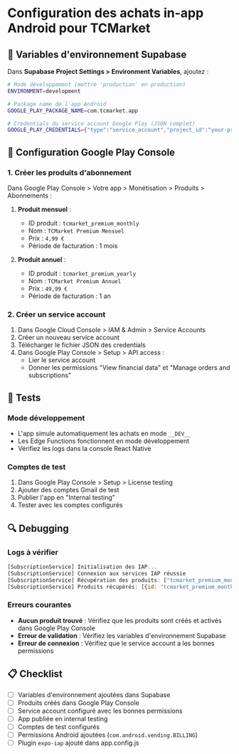 # Configuration des achats in-app Android pour TCMarket

## 🔧 Variables d'environnement Supabase

Dans **Supabase Project Settings > Environment Variables**, ajoutez :

```bash
# Mode développement (mettre 'production' en production)
ENVIRONMENT=development

# Package name de l'app Android
GOOGLE_PLAY_PACKAGE_NAME=com.tcmarket.app

# Credentials du service account Google Play (JSON complet)
GOOGLE_PLAY_CREDENTIALS={"type":"service_account","project_id":"your-project","private_key_id":"...","private_key":"-----BEGIN PRIVATE KEY-----\n...\n-----END PRIVATE KEY-----\n","client_email":"your-service-account@your-project.iam.gserviceaccount.com","client_id":"...","auth_uri":"https://accounts.google.com/o/oauth2/auth","token_uri":"https://oauth2.googleapis.com/token","auth_provider_x509_cert_url":"https://www.googleapis.com/oauth2/v1/certs","client_x509_cert_url":"https://www.googleapis.com/robot/v1/metadata/x509/your-service-account%40your-project.iam.gserviceaccount.com"}
```

## 📱 Configuration Google Play Console

### 1. Créer les produits d'abonnement

Dans Google Play Console > Votre app > Monétisation > Produits > Abonnements :

1. **Produit mensuel** :
   - ID produit : `tcmarket_premium_monthly`
   - Nom : `TCMarket Premium Mensuel`
   - Prix : `4,99 €`
   - Période de facturation : 1 mois

2. **Produit annuel** :
   - ID produit : `tcmarket_premium_yearly`
   - Nom : `TCMarket Premium Annuel`
   - Prix : `49,99 €`
   - Période de facturation : 1 an

### 2. Créer un service account

1. Dans Google Cloud Console > IAM & Admin > Service Accounts
2. Créer un nouveau service account
3. Télécharger le fichier JSON des credentials
4. Dans Google Play Console > Setup > API access :
   - Lier le service account
   - Donner les permissions "View financial data" et "Manage orders and subscriptions"

## 🧪 Tests

### Mode développement
- L'app simule automatiquement les achats en mode `__DEV__`
- Les Edge Functions fonctionnent en mode développement
- Vérifiez les logs dans la console React Native

### Comptes de test
1. Dans Google Play Console > Setup > License testing
2. Ajouter des comptes Gmail de test
3. Publier l'app en "Internal testing"
4. Tester avec les comptes configurés

## 🔍 Debugging

### Logs à vérifier
```javascript
[SubscriptionService] Initialisation des IAP...
[SubscriptionService] Connexion aux services IAP réussie
[SubscriptionService] Récupération des produits: ["tcmarket_premium_monthly", "tcmarket_premium_yearly"]
[SubscriptionService] Produits récupérés: [{id: "tcmarket_premium_monthly", price: "4,99 €"}]
```

### Erreurs courantes
- **Aucun produit trouvé** : Vérifiez que les produits sont créés et activés dans Google Play Console
- **Erreur de validation** : Vérifiez les variables d'environnement Supabase
- **Erreur de connexion** : Vérifiez que le service account a les bonnes permissions

## 📋 Checklist

- [ ] Variables d'environnement ajoutées dans Supabase
- [ ] Produits créés dans Google Play Console
- [ ] Service account configuré avec les bonnes permissions
- [ ] App publiée en internal testing
- [ ] Comptes de test configurés
- [ ] Permissions Android ajoutées (`com.android.vending.BILLING`)
- [ ] Plugin `expo-iap` ajouté dans app.config.js 